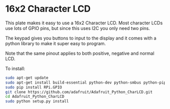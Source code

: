 <!--
---
name: 16x2 Character LCD
class: board
type: display
formfactor: Custom
manufacturer: Adafruit
description: 16x2 Character LCD and Keypad
url: https://learn.adafruit.com/adafruit-16x2-character-lcd-plus-keypad-for-raspberry-pi
buy: https://www.adafruit.com/products/1109
image: adafruit-16x2-lcd.png
pincount: 26
eeprom: no
power:
  '2':
ground:
  '6':
pin:
  '3':
     mode: i2c
  '5':
     mode: i2c
i2c:
  '0x20':
    name: MCP23017
    device: MCP23017
-->
# 16x2 Character LCD

This plate makes it easy to use a 16x2 Character LCD. Most character LCDs use lots of GPIO pins, but since this uses I2C you only need two pins. 

The keypad gives you buttons to input to the display and it comes with a  python library to make it super easy to program.

Note that the same pinout applies to both positive, negative and normal LCD.

To install:

```bash
sudo apt-get update
sudo apt-get install build-essential python-dev python-smbus python-pip git
sudo pip install RPi.GPIO
git clone https://github.com/adafruit/Adafruit_Python_CharLCD.git
cd Adafruit_Python_CharLCD
sudo python setup.py install
```
